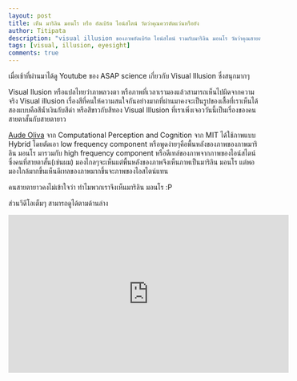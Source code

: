 ```yaml
---
layout: post
title: เห็น มาริลิน มอนโร หรือ อัลเบิร์ต ไอน์สไตน์ วัดว่าคุณควรตัดแว่นหรือยัง
author: Titipata
description: "visual illusion ของภาพอัลเบิร์ต ไอน์สไตน์ รวมกับมาริลิน มอนโร วัดว่าคุณสายตาดีแค่ไหน"
tags: [visual, illusion, eyesight]
comments: true
---
```


เมื่อเช้าที่ผ่านมาได้ดู Youtube ของ ASAP science เกี่ยวกับ Visual Illusion ซึ่งสนุกมากๆ

Visual Ilusion หรือแปลไทยว่าภาพลวงตา หรือภาพที่เวลาเรามองแล้วสามารถเห็นไปผิดจากความจริง
Visual illusion เรื่องสีที่คนให้ความสนใจกันอย่างมากที่ผ่านมาคงจะเป็นรูปของเสื้อที่เราเห็นได้สองแบบคือสีน้ำเงินกับสีดำ หรือสีขาวกับสีทอง Visual Illusion ที่เราเพิ่งเจอววันนี้เป็นเรื่องของคนสายตาสั้นกับสายตายาว

[Aude Oliva](http://cvcl.mit.edu/Aude.htm) จาก Computational Perception and Cognition จาก MIT ได้ใช้ภาพแบบ Hybrid โดยตัดเอา low frequency component หรือพูดง่ายๆคือพื้นหลังของภาพของภาพมาริลิน มอนโร มารวมกับ high frequency component  หรือดีเทล์ของภาพจากภาพของไอน์สไตน์  ซึ่งคนที่สายตาสั้น(เช่นผม) มองไกลๆจะเห็นแต่พื้นหลังของภาพจึงเห็นภาพเป็นมาริลิน มอนโร แต่พอมองใกล้มากขึ้นเห็นดีเทลของภาพมากขึ้นจะภาพของไอสไตน์แทน

คนสายตายาวคงไม่เข้าใจว่า ทำไมพวกเราจึงเห็นมาริลิน มอนโร :P

ส่วนวีดีโอเต็มๆ สามารถดูได้ตามด้านล่าง

<iframe width="560" height="315" src="https://www.youtube.com/embed/tB5-JahAXfc" frameborder="0" allowfullscreen></iframe>
